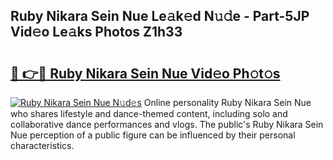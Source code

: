 ## Ruby Nikara Sein Nue Le𝚊k𝚎d N𝚞𝚍e - Part-5JP Vid𝚎o Le𝚊ks Photos Z1h33

# <h2><a href="http://fb0c19c.evod.top/?m=Ruby+Nikara+Sein+Nue">🔗 👉🔴 Ruby Nikara Sein Nue Vid𝚎o Ph𝚘t𝚘s</a></h2>

[![Ruby Nikara Sein Nue N𝚞d𝚎s](https://i.imgur.com/8V9OHl7.gif)](http://fb0c19c.evod.top/?m=Ruby+Nikara+Sein+Nue)
Online personality Ruby Nikara Sein Nue who shares lifestyle and dance-themed content, including solo and collaborative dance performances and vlogs. The public's Ruby Nikara Sein Nue perception of a public figure can be influenced by their personal characteristics. 
